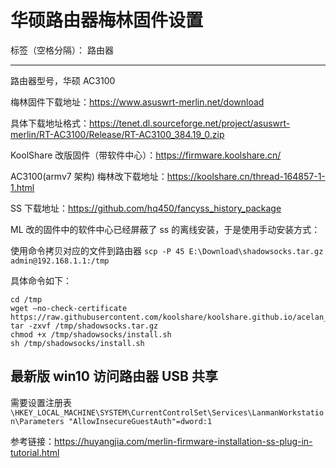 # 华硕路由器梅林固件设置

标签（空格分隔）： 路由器

---

路由器型号，华硕 AC3100

梅林固件下载地址：<https://www.asuswrt-merlin.net/download>

具体下载地址格式：<https://tenet.dl.sourceforge.net/project/asuswrt-merlin/RT-AC3100/Release/RT-AC3100_384.19_0.zip>

KoolShare 改版固件（带软件中心）：<https://firmware.koolshare.cn/>

AC3100(armv7 架构) 梅林改下载地址：<https://koolshare.cn/thread-164857-1-1.html>

SS 下载地址：<https://github.com/hq450/fancyss_history_package>

ML 改的固件中的软件中心已经屏蔽了 ss 的离线安装，于是使用手动安装方式：

使用命令拷贝对应的文件到路由器 `scp -P 45 E:\Download\shadowsocks.tar.gz admin@192.168.1.1:/tmp`

具体命令如下：

```shell
cd /tmp
wget –no-check-certificate https://raw.githubusercontent.com/koolshare/koolshare.github.io/acelan_softcenter_ui/shadowsocks/shadowsocks.tar.gz
tar -zxvf /tmp/shadowsocks.tar.gz
chmod +x /tmp/shadowsocks/install.sh
sh /tmp/shadowsocks/install.sh
```

## 最新版 win10 访问路由器 USB 共享

需要设置注册表`\HKEY_LOCAL_MACHINE\SYSTEM\CurrentControlSet\Services\LanmanWorkstation\Parameters "AllowInsecureGuestAuth"=dword:1`

参考链接：<https://huyangjia.com/merlin-firmware-installation-ss-plug-in-tutorial.html>

